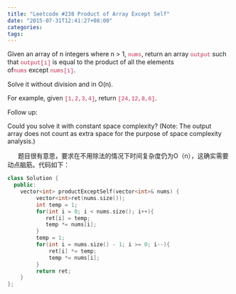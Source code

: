 ```yaml
---
title: "Leetcode #238 Product of Array Except Self"
date: "2015-07-31T12:41:27+08:00"
categories:
tags:
---
```


                                            

Given an array of n integers where n > 1, <code style="font-family:Menlo, Monaco, Consolas, 'Courier New', monospace;font-size:12.6000003814697px;color:rgb(199,37,78);">nums</code>,
 return an array <code style="font-family:Menlo, Monaco, Consolas, 'Courier New', monospace;font-size:12.6000003814697px;color:rgb(199,37,78);">output</code> such that <code style="font-family:Menlo, Monaco, Consolas, 'Courier New', monospace;font-size:12.6000003814697px;color:rgb(199,37,78);">output[i]</code> is
 equal to the product of all the elements of<code style="font-family:Menlo, Monaco, Consolas, 'Courier New', monospace;font-size:12.6000003814697px;color:rgb(199,37,78);">nums</code> except <code style="font-family:Menlo, Monaco, Consolas, 'Courier New', monospace;font-size:12.6000003814697px;color:rgb(199,37,78);">nums[i]</code>.

Solve it without division and in O(n).

For example, given <code style="font-family:Menlo, Monaco, Consolas, 'Courier New', monospace;font-size:12.6000003814697px;color:rgb(199,37,78);">[1,2,3,4]</code>, return <code style="font-family:Menlo, Monaco, Consolas, 'Courier New', monospace;font-size:12.6000003814697px;color:rgb(199,37,78);">[24,12,8,6]</code>.

Follow up:

Could you solve it with constant space complexity? (Note: The output array does not count as extra space for the purpose of space complexity analysis.)


      题目很有意思，要求在不用除法的情况下时间复杂度仍为O（n），这确实需要动点脑筋。代码如下：
```cpp
class Solution {
  public:
    vector<int> productExceptSelf(vector<int>& nums) {
         vector<int>ret(nums.size());
         int temp = 1;
         for(int i = 0; i < nums.size(); i++){
            ret[i] = temp;
            temp *= nums[i];
         }
         temp = 1;
         for(int i = nums.size() - 1; i >= 0; i--){
             ret[i] *= temp;
             temp *= nums[i];
         }
         return ret;
    }
};
```
